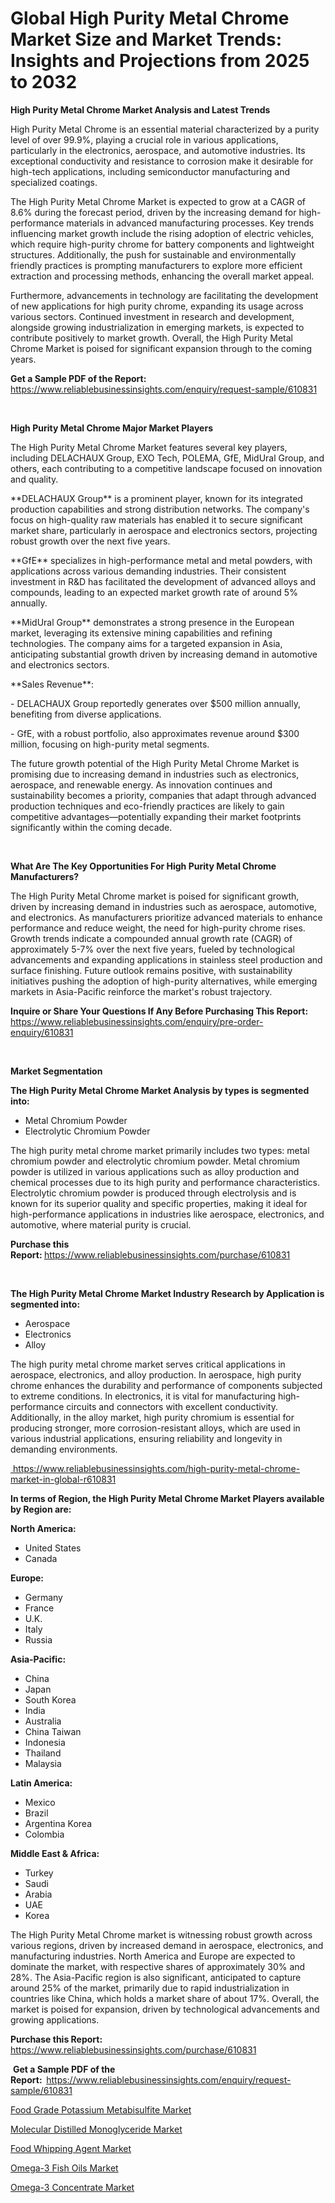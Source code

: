 <p><h1>Global High Purity Metal Chrome Market Size and Market Trends: Insights and Projections from 2025 to 2032</h1></p><p><strong>High Purity Metal Chrome Market Analysis and Latest Trends</strong></p>
<p><p>High Purity Metal Chrome is an essential material characterized by a purity level of over 99.9%, playing a crucial role in various applications, particularly in the electronics, aerospace, and automotive industries. Its exceptional conductivity and resistance to corrosion make it desirable for high-tech applications, including semiconductor manufacturing and specialized coatings.</p><p>The High Purity Metal Chrome Market is expected to grow at a CAGR of 8.6% during the forecast period, driven by the increasing demand for high-performance materials in advanced manufacturing processes. Key trends influencing market growth include the rising adoption of electric vehicles, which require high-purity chrome for battery components and lightweight structures. Additionally, the push for sustainable and environmentally friendly practices is prompting manufacturers to explore more efficient extraction and processing methods, enhancing the overall market appeal.</p><p>Furthermore, advancements in technology are facilitating the development of new applications for high purity chrome, expanding its usage across various sectors. Continued investment in research and development, alongside growing industrialization in emerging markets, is expected to contribute positively to market growth. Overall, the High Purity Metal Chrome Market is poised for significant expansion through to the coming years.</p></p>
<p><strong>Get a Sample PDF of the Report:&nbsp;</strong> <a href="https://www.reliablebusinessinsights.com/enquiry/request-sample/610831?utm_campaign=84&utm_medium=2&utm_source=Github&utm_content=ia&utm_term=23032025&utm_id=high-purity-metal-chrome">https://www.reliablebusinessinsights.com/enquiry/request-sample/610831</a></p>
<p>&nbsp;</p>
<p><strong>High Purity Metal Chrome Major Market Players</strong></p>
<p><p>The High Purity Metal Chrome Market features several key players, including DELACHAUX Group, EXO Tech, POLEMA, GfE, MidUral Group, and others, each contributing to a competitive landscape focused on innovation and quality.</p><p>**DELACHAUX Group** is a prominent player, known for its integrated production capabilities and strong distribution networks. The company's focus on high-quality raw materials has enabled it to secure significant market share, particularly in aerospace and electronics sectors, projecting robust growth over the next five years.</p><p>**GfE** specializes in high-performance metal and metal powders, with applications across various demanding industries. Their consistent investment in R&D has facilitated the development of advanced alloys and compounds, leading to an expected market growth rate of around 5% annually.</p><p>**MidUral Group** demonstrates a strong presence in the European market, leveraging its extensive mining capabilities and refining technologies. The company aims for a targeted expansion in Asia, anticipating substantial growth driven by increasing demand in automotive and electronics sectors.</p><p>**Sales Revenue**: </p><p>- DELACHAUX Group reportedly generates over $500 million annually, benefiting from diverse applications.</p><p>- GfE, with a robust portfolio, also approximates revenue around $300 million, focusing on high-purity metal segments.</p><p>The future growth potential of the High Purity Metal Chrome Market is promising due to increasing demand in industries such as electronics, aerospace, and renewable energy. As innovation continues and sustainability becomes a priority, companies that adapt through advanced production techniques and eco-friendly practices are likely to gain competitive advantages—potentially expanding their market footprints significantly within the coming decade.</p></p>
<p>&nbsp;</p>
<p><strong>What Are The Key Opportunities For High Purity Metal Chrome Manufacturers?</strong></p>
<p><p>The High Purity Metal Chrome market is poised for significant growth, driven by increasing demand in industries such as aerospace, automotive, and electronics. As manufacturers prioritize advanced materials to enhance performance and reduce weight, the need for high-purity chrome rises. Growth trends indicate a compounded annual growth rate (CAGR) of approximately 5-7% over the next five years, fueled by technological advancements and expanding applications in stainless steel production and surface finishing. Future outlook remains positive, with sustainability initiatives pushing the adoption of high-purity alternatives, while emerging markets in Asia-Pacific reinforce the market's robust trajectory.</p></p>
<p><strong>Inquire or Share Your Questions If Any Before Purchasing This Report:</strong> <a href="https://www.reliablebusinessinsights.com/enquiry/pre-order-enquiry/610831?utm_campaign=84&utm_medium=2&utm_source=Github&utm_content=ia&utm_term=23032025&utm_id=high-purity-metal-chrome">https://www.reliablebusinessinsights.com/enquiry/pre-order-enquiry/610831</a></p>
<p>&nbsp;</p>
<p><strong>Market Segmentation</strong></p>
<p><strong>The High Purity Metal Chrome Market Analysis by types is segmented into:</strong></p>
<p><ul><li>Metal Chromium Powder</li><li>Electrolytic Chromium Powder</li></ul></p>
<p><p>The high purity metal chrome market primarily includes two types: metal chromium powder and electrolytic chromium powder. Metal chromium powder is utilized in various applications such as alloy production and chemical processes due to its high purity and performance characteristics. Electrolytic chromium powder is produced through electrolysis and is known for its superior quality and specific properties, making it ideal for high-performance applications in industries like aerospace, electronics, and automotive, where material purity is crucial.</p></p>
<p><strong>Purchase this Report:&nbsp;</strong><a href="https://www.reliablebusinessinsights.com/purchase/610831?utm_campaign=84&utm_medium=2&utm_source=Github&utm_content=ia&utm_term=23032025&utm_id=high-purity-metal-chrome">https://www.reliablebusinessinsights.com/purchase/610831</a></p>
<p>&nbsp;</p>
<p><strong>The High Purity Metal Chrome Market Industry Research by Application is segmented into:</strong></p>
<p><ul><li>Aerospace</li><li>Electronics</li><li>Alloy</li></ul></p>
<p><p>The high purity metal chrome market serves critical applications in aerospace, electronics, and alloy production. In aerospace, high purity chrome enhances the durability and performance of components subjected to extreme conditions. In electronics, it is vital for manufacturing high-performance circuits and connectors with excellent conductivity. Additionally, in the alloy market, high purity chromium is essential for producing stronger, more corrosion-resistant alloys, which are used in various industrial applications, ensuring reliability and longevity in demanding environments.</p></p>
<p><a href="https://www.reliablebusinessinsights.com/high-purity-metal-chrome-market-in-global-r610831?utm_campaign=84&utm_medium=2&utm_source=Github&utm_content=ia&utm_term=23032025&utm_id=high-purity-metal-chrome">&nbsp;https://www.reliablebusinessinsights.com/high-purity-metal-chrome-market-in-global-r610831</a></p>
<p><strong>In terms of Region, the High Purity Metal Chrome Market Players available by Region are:</strong></p>
<p>
    <p> <strong> North America: </strong>
        <ul>
            <li>United States</li>
            <li>Canada</li>
        </ul>
        </p> 
    <p> <strong> Europe: </strong>
        <ul>
            <li>Germany</li>
            <li>France</li>
            <li>U.K.</li>
            <li>Italy</li>
            <li>Russia</li>
        </ul>
        </p> 
    <p> <strong> Asia-Pacific: </strong>
        <ul>
            <li>China</li>
            <li>Japan</li>
            <li>South Korea</li>
            <li>India</li>
            <li>Australia</li>
            <li>China Taiwan</li>
            <li>Indonesia</li>
            <li>Thailand</li>
            <li>Malaysia</li>
        </ul>
        </p> 
    <p> <strong> Latin America: </strong>
        <ul>
            <li>Mexico</li>
            <li>Brazil</li>
            <li>Argentina Korea</li>
            <li>Colombia</li>
        </ul>
        </p> 
    <p> <strong> Middle East & Africa: </strong>
        <ul>
            <li>Turkey</li>
            <li>Saudi</li>
            <li>Arabia</li>
            <li>UAE</li>
            <li>Korea</li>
        </ul>
    </p>
    </p>
<p><p>The High Purity Metal Chrome market is witnessing robust growth across various regions, driven by increased demand in aerospace, electronics, and manufacturing industries. North America and Europe are expected to dominate the market, with respective shares of approximately 30% and 28%. The Asia-Pacific region is also significant, anticipated to capture around 25% of the market, primarily due to rapid industrialization in countries like China, which holds a market share of about 17%. Overall, the market is poised for expansion, driven by technological advancements and growing applications.</p></p>
<p><strong>Purchase this Report: </strong><a href="https://www.reliablebusinessinsights.com/purchase/610831?utm_campaign=84&utm_medium=2&utm_source=Github&utm_content=ia&utm_term=23032025&utm_id=high-purity-metal-chrome">https://www.reliablebusinessinsights.com/purchase/610831</a></p>
<p>&nbsp;<strong>Get a Sample PDF of the Report:&nbsp;&nbsp;</strong><a href="https://www.reliablebusinessinsights.com/enquiry/request-sample/610831?utm_campaign=84&utm_medium=2&utm_source=Github&utm_content=ia&utm_term=23032025&utm_id=high-purity-metal-chrome">https://www.reliablebusinessinsights.com/enquiry/request-sample/610831</a></p>
<p><strong></strong></p>
<p><p><a href="https://github.com/gilerzelko7a/Market-Research-Report-List-1/blob/main/food-grade-potassium-metabisulfite-market.md?utm_campaign=84&utm_medium=2&utm_source=Github&utm_content=ia&utm_term=23032025&utm_id=high-purity-metal-chrome">Food Grade Potassium Metabisulfite Market</a></p><p><a href="https://github.com/ummulmzu/Market-Research-Report-List-1/blob/main/molecular-distilled-monoglyceride-market.md?utm_campaign=84&utm_medium=2&utm_source=Github&utm_content=ia&utm_term=23032025&utm_id=high-purity-metal-chrome">Molecular Distilled Monoglyceride Market</a></p><p><a href="https://github.com/nwokechock6s/Market-Research-Report-List-1/blob/main/food-whipping-agent-market.md?utm_campaign=84&utm_medium=2&utm_source=Github&utm_content=ia&utm_term=23032025&utm_id=high-purity-metal-chrome">Food Whipping Agent Market</a></p><p><a href="https://github.com/sentoljinqiu/Market-Research-Report-List-1/blob/main/omega-3-fish-oils-market.md?utm_campaign=84&utm_medium=2&utm_source=Github&utm_content=ia&utm_term=23032025&utm_id=high-purity-metal-chrome">Omega-3 Fish Oils Market</a></p><p><a href="https://github.com/kecixayaab/Market-Research-Report-List-1/blob/main/omega-3-concentrate-market.md?utm_campaign=84&utm_medium=2&utm_source=Github&utm_content=ia&utm_term=23032025&utm_id=high-purity-metal-chrome">Omega-3 Concentrate Market</a></p></p>